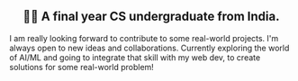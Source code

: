 <h2 align='center'>👩‍💻 A final year CS undergraduate from India. </h2>

I am really looking forward to contribute to some real-world projects. I'm always open to new ideas and collaborations.
Currently exploring the world of AI/ML and going to integrate that skill with my web dev, to create solutions for some real-world problem!

